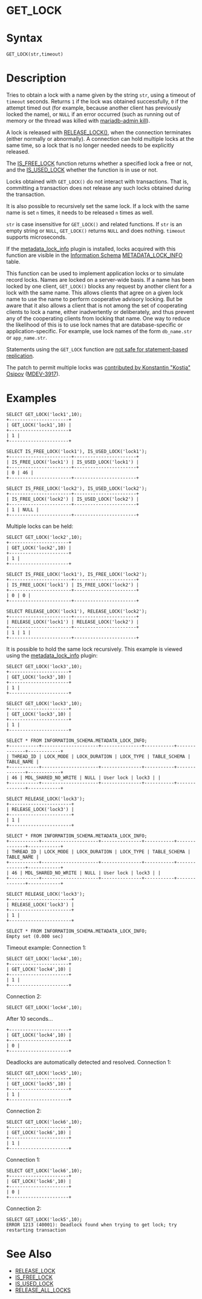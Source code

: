 # GET_LOCK

#

# Syntax

```
GET_LOCK(str,timeout)
```

#

# Description

Tries to obtain a lock with a name given by the string `str`, using a timeout of `timeout` seconds. Returns `1` if the lock was obtained successfully, `0` if the attempt timed out (for example, because another client has previously locked the name), or `NULL` if an error occurred (such as running out of memory or the thread was killed with [mariadb-admin kill](mariadb-admin_kill)).

A lock is released with [RELEASE_LOCK()](release_lock.md), when the connection terminates (either normally or abnormally). A connection can hold multiple locks at the same time, so a lock that is no longer needed needs to be explicitly released.

The [IS_FREE_LOCK](is_free_lock.md) function returns whether a specified lock a free or not, and the [IS_USED_LOCK](is_used_lock.md) whether the function is in use or not.

Locks obtained with `GET_LOCK()` do not interact with transactions. That is, committing a transaction does not release any such locks obtained during the transaction.

It is also possible to recursively set the same lock. If a lock with the same name is set `n` times, it needs to be released `n` times as well.

`str` is case insensitive for `GET_LOCK()` and related functions. If `str` is an empty string or `NULL`, `GET_LOCK()` returns `NULL` and does nothing. `timeout` supports microseconds.

If the [metadata_lock_info](../../../../../plugins/other-plugins/metadata-lock-info-plugin.md) plugin is installed, locks acquired with this function are visible in the [Information Schema](/kb/en/information_schema/) [METADATA_LOCK_INFO](../../../administrative-sql-statements/system-tables/information-schema/information-schema-tables/information-schema-metadata_lock_info-table.md) table.

This function can be used to implement application locks or to simulate record locks. Names are locked on a server-wide basis. If a name has been locked by one client, `GET_LOCK()` blocks any request by another client for a lock with the same name. This allows clients that agree on a given lock name to use the name to perform cooperative advisory locking. But be aware that it also allows a client that is not among the set of cooperating clients to lock a name, either inadvertently or deliberately, and thus prevent any of the cooperating clients from locking that name. One way to reduce the likelihood of this is to use lock names that are database-specific or application-specific. For example, use lock names of the form `db_name.str` or `app_name.str`.

Statements using the `GET_LOCK` function are [not safe for statement-based replication](../../../../../../server-usage/replication-cluster-multi-master/standard-replication/unsafe-statements-for-statement-based-replication.md).

The patch to permit multiple locks was [contributed by Konstantin "Kostja" Osipov](http://kostja-osipov.livejournal.com/46410.html) ([MDEV-3917](https://jira.mariadb.org/browse/MDEV-3917)).

#

# Examples

```
SELECT GET_LOCK('lock1',10);
+----------------------+
| GET_LOCK('lock1',10) |
+----------------------+
| 1 |
+----------------------+

SELECT IS_FREE_LOCK('lock1'), IS_USED_LOCK('lock1');
+-----------------------+-----------------------+
| IS_FREE_LOCK('lock1') | IS_USED_LOCK('lock1') |
+-----------------------+-----------------------+
| 0 | 46 |
+-----------------------+-----------------------+

SELECT IS_FREE_LOCK('lock2'), IS_USED_LOCK('lock2');
+-----------------------+-----------------------+
| IS_FREE_LOCK('lock2') | IS_USED_LOCK('lock2') |
+-----------------------+-----------------------+
| 1 | NULL |
+-----------------------+-----------------------+
```

Multiple locks can be held:

```
SELECT GET_LOCK('lock2',10);
+----------------------+
| GET_LOCK('lock2',10) |
+----------------------+
| 1 |
+----------------------+

SELECT IS_FREE_LOCK('lock1'), IS_FREE_LOCK('lock2');
+-----------------------+-----------------------+
| IS_FREE_LOCK('lock1') | IS_FREE_LOCK('lock2') |
+-----------------------+-----------------------+
| 0 | 0 |
+-----------------------+-----------------------+

SELECT RELEASE_LOCK('lock1'), RELEASE_LOCK('lock2');
+-----------------------+-----------------------+
| RELEASE_LOCK('lock1') | RELEASE_LOCK('lock2') |
+-----------------------+-----------------------+
| 1 | 1 |
+-----------------------+-----------------------+
```

It is possible to hold the same lock recursively. This example is viewed using the [metadata_lock_info](../../../../../plugins/other-plugins/metadata-lock-info-plugin.md) plugin:

```
SELECT GET_LOCK('lock3',10);
+----------------------+
| GET_LOCK('lock3',10) |
+----------------------+
| 1 |
+----------------------+

SELECT GET_LOCK('lock3',10);
+----------------------+
| GET_LOCK('lock3',10) |
+----------------------+
| 1 |
+----------------------+

SELECT * FROM INFORMATION_SCHEMA.METADATA_LOCK_INFO;
+-----------+---------------------+---------------+-----------+--------------+------------+
| THREAD_ID | LOCK_MODE | LOCK_DURATION | LOCK_TYPE | TABLE_SCHEMA | TABLE_NAME |
+-----------+---------------------+---------------+-----------+--------------+------------+
| 46 | MDL_SHARED_NO_WRITE | NULL | User lock | lock3 | |
+-----------+---------------------+---------------+-----------+--------------+------------+

SELECT RELEASE_LOCK('lock3');
+-----------------------+
| RELEASE_LOCK('lock3') |
+-----------------------+
| 1 |
+-----------------------+

SELECT * FROM INFORMATION_SCHEMA.METADATA_LOCK_INFO;
+-----------+---------------------+---------------+-----------+--------------+------------+
| THREAD_ID | LOCK_MODE | LOCK_DURATION | LOCK_TYPE | TABLE_SCHEMA | TABLE_NAME |
+-----------+---------------------+---------------+-----------+--------------+------------+
| 46 | MDL_SHARED_NO_WRITE | NULL | User lock | lock3 | |
+-----------+---------------------+---------------+-----------+--------------+------------+

SELECT RELEASE_LOCK('lock3');
+-----------------------+
| RELEASE_LOCK('lock3') |
+-----------------------+
| 1 |
+-----------------------+

SELECT * FROM INFORMATION_SCHEMA.METADATA_LOCK_INFO;
Empty set (0.000 sec)
```

Timeout example: Connection 1:

```
SELECT GET_LOCK('lock4',10);
+----------------------+
| GET_LOCK('lock4',10) |
+----------------------+
| 1 |
+----------------------+
```

Connection 2:

```
SELECT GET_LOCK('lock4',10);
```

After 10 seconds...

```
+----------------------+
| GET_LOCK('lock4',10) |
+----------------------+
| 0 |
+----------------------+
```

Deadlocks are automatically detected and resolved. Connection 1:

```
SELECT GET_LOCK('lock5',10); 
+----------------------+
| GET_LOCK('lock5',10) |
+----------------------+
| 1 |
+----------------------+
```

Connection 2:

```
SELECT GET_LOCK('lock6',10);
+----------------------+
| GET_LOCK('lock6',10) |
+----------------------+
| 1 |
+----------------------+
```

Connection 1:

```
SELECT GET_LOCK('lock6',10); 
+----------------------+
| GET_LOCK('lock6',10) |
+----------------------+
| 0 |
+----------------------+
```

Connection 2:

```
SELECT GET_LOCK('lock5',10);
ERROR 1213 (40001): Deadlock found when trying to get lock; try restarting transaction
```

#

# See Also

* [RELEASE_LOCK](release_lock.md)
* [IS_FREE_LOCK](is_free_lock.md)
* [IS_USED_LOCK](is_used_lock.md)
* [RELEASE_ALL_LOCKS](release_all_locks.md)